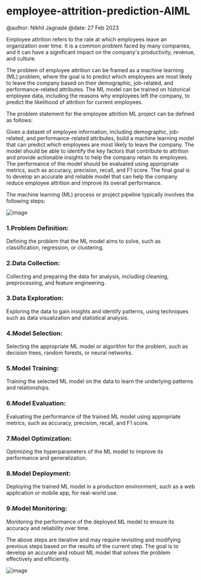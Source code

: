 # employee-attrition-prediction-AIML

@author: Nikhil Jagnade
@date: 27 Feb 2023

Employee attrition refers to the rate at which employees leave an organization over time. It is a common problem faced by many companies, and it can have a significant impact on the company's productivity, revenue, and culture.

The problem of employee attrition can be framed as a machine learning (ML) problem, where the goal is to predict which employees are most likely to leave the company based on their demographic, job-related, and performance-related attributes. The ML model can be trained on historical employee data, including the reasons why employees left the company, to predict the likelihood of attrition for current employees.

The problem statement for the employee attrition ML project can be defined as follows:

Given a dataset of employee information, including demographic, job-related, and performance-related attributes, build a machine learning model that can predict which employees are most likely to leave the company. The model should be able to identify the key factors that contribute to attrition and provide actionable insights to help the company retain its employees. The performance of the model should be evaluated using appropriate metrics, such as accuracy, precision, recall, and F1 score. The final goal is to develop an accurate and reliable model that can help the company reduce employee attrition and improve its overall performance.


The machine learning (ML) process or project pipeline typically involves the following steps:

![image](https://user-images.githubusercontent.com/64134540/221500284-f19202c1-47e3-4b0c-8768-99ecdcaaf301.png)

### 1.Problem Definition: 
Defining the problem that the ML model aims to solve, such as classification, regression, or clustering.

### 2.Data Collection: 
Collecting and preparing the data for analysis, including cleaning, preprocessing, and feature engineering.

### 3.Data Exploration: 
Exploring the data to gain insights and identify patterns, using techniques such as data visualization and statistical analysis.

### 4.Model Selection: 
Selecting the appropriate ML model or algorithm for the problem, such as decision trees, random forests, or neural networks.

### 5.Model Training: 
Training the selected ML model on the data to learn the underlying patterns and relationships.

### 6.Model Evaluation: 
Evaluating the performance of the trained ML model using appropriate metrics, such as accuracy, precision, recall, and F1 score.

### 7.Model Optimization: 
Optimizing the hyperparameters of the ML model to improve its performance and generalization.

### 8.Model Deployment: 
Deploying the trained ML model in a production environment, such as a web application or mobile app, for real-world use.

### 9.Model Monitoring: 
Monitoring the performance of the deployed ML model to ensure its accuracy and reliability over time.

The above steps are iterative and may require revisiting and modifying previous steps based on the results of the current step. The goal is to develop an accurate and robust ML model that solves the problem effectively and efficiently.

![image](https://user-images.githubusercontent.com/64134540/221500442-84667eef-111f-499d-b9f9-0a4e0c6c0726.png)

